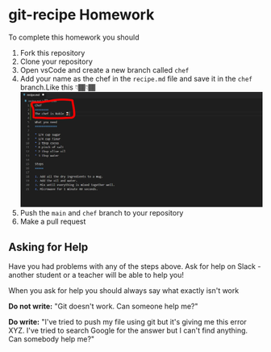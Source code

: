 # git-recipe Homework

To complete this homework you should

1. Fork this repository
2. Clone your repository
3. Open vsCode and create a new branch called `chef`
4. Add your name as the chef in the `recipe.md` file and save it in the `chef` branch.Like this 👇🏾👇🏾
![](/chef.PNG?raw=true)
5. Push the `main` and `chef` branch to your repository
6. Make a pull request

## Asking for Help

Have you had problems with any of the steps above. Ask for help on Slack - another student or a teacher will be able to help you!

When you ask for help you should always say what exactly isn't work

**Do not write:** "Git doesn't work. Can someone help me?"

**Do write:** "I've tried to push my file using git but it's giving me this error XYZ. I've tried to search Google for the answer but I can't find anything. Can somebody help me?"

